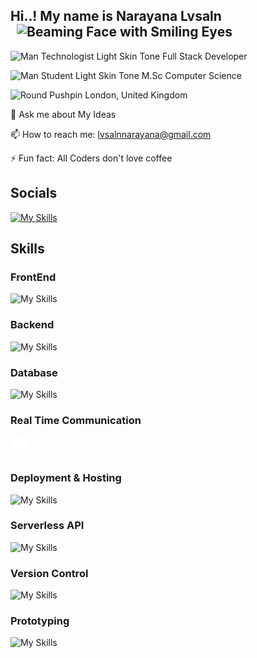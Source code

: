 


## Hi..! My name is Narayana Lvsaln <img src="https://raw.githubusercontent.com/Tarikul-Islam-Anik/Animated-Fluent-Emojis/master/Emojis/Smilies/Beaming%20Face%20with%20Smiling%20Eyes.png" alt="Beaming Face with Smiling Eyes" width="30" height="30" style="margin-left: 10px;margin-top:-10px;" /> 

<img src="https://raw.githubusercontent.com/Tarikul-Islam-Anik/Animated-Fluent-Emojis/master/Emojis/People%20with%20professions/Man%20Technologist%20Light%20Skin%20Tone.png" alt="Man Technologist Light Skin Tone" width="25" height="25" /><span>  Full Stack Developer</span>

<img src="https://raw.githubusercontent.com/Tarikul-Islam-Anik/Animated-Fluent-Emojis/master/Emojis/People%20with%20professions/Man%20Student%20Light%20Skin%20Tone.png" alt="Man Student Light Skin Tone" width="25" height="25" /><span>  M.Sc Computer Science</span>

<img src="https://raw.githubusercontent.com/Tarikul-Islam-Anik/Animated-Fluent-Emojis/master/Emojis/Objects/Round%20Pushpin.png" alt="Round Pushpin" width="25" height="25" /><span>  London, United Kingdom</span>

💬 Ask me about My Ideas

📫 How to reach me: lvsalnnarayana@gmail.com

⚡ Fun fact: All Coders don't love coffee

## Socials

[![My Skills](https://skillicons.dev/icons?i=linkedin)](https://www.linkedin.com/in/narayana-lvsaln-53257196/)

## Skills

### FrontEnd
![My Skills](https://skillicons.dev/icons?i=html,css,js,bootstrap,tailwindcss,angular,react,materialui,redux,webflow,wordpress)
### Backend
![My Skills](https://skillicons.dev/icons?i=nodejs,express,js)

### Database
![My Skills](https://skillicons.dev/icons?i=mongodb,mysql,prisma)

### Real Time Communication
<span>
<a href="https://angular.io/" target="_blank">
<img src="socketio-logo.png"  width="30" height="30"/></a>
</span>&nbsp;

### Deployment & Hosting
![My Skills](https://skillicons.dev/icons?i=aws,azure,firebase)

### Serverless API
![My Skills](https://skillicons.dev/icons?i=firebase)


### Version Control
![My Skills](https://skillicons.dev/icons?i=git,github)



### Prototyping
![My Skills](https://skillicons.dev/icons?i=xd,figma)


